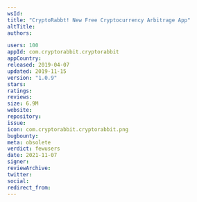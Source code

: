 ```yaml
---
wsId: 
title: "CryptoRabbt! New Free Cryptocurrency Arbitrage App"
altTitle: 
authors:

users: 100
appId: com.cryptorabbit.cryptorabbit
appCountry: 
released: 2019-04-07
updated: 2019-11-15
version: "1.0.9"
stars: 
ratings: 
reviews: 
size: 6.9M
website: 
repository: 
issue: 
icon: com.cryptorabbit.cryptorabbit.png
bugbounty: 
meta: obsolete
verdict: fewusers
date: 2021-11-07
signer: 
reviewArchive:
twitter: 
social:
redirect_from:
---
```


